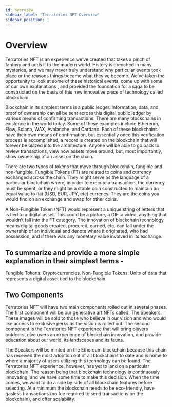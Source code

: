 ```yaml
---
id: overview
sidebar_label: 'Terratories NFT Overview'
sidebar_position: 1
---
```


# Overview

Terratories NFT is an experience we’ve created that takes a pinch of fantasy and adds it to the modern world. History is drenched in many mysteries, and we may never truly understand why particular events took place or the reasons things became what they’ve become. We’ve taken the opportunity to look at some of these historical events, come up with some of our own explanations , and provided the foundation for a saga to be constructed on the basis of this new innovative piece of technology called  blockchain. 

Blockchain in its simplest terms is a public ledger. Information, data, and proof of ownership can all be sent across this digital public ledger by various means of confirming transactions. There are many blockchains in existence in the world today. Some of these examples include Ethereum, Flow, Solana, WAX, Avalanche, and Cardano. Each of these blockchains have their own means of confirmation, but essentially once this verification process is accomplished, a record is created on the blockchain that will forever be blazed into the architecture. Anyone will be able to go back to review transactions, view how assets move around, but, most importantly, show ownership of an asset on the chain. 

There are two types of tokens that move through blockchain, fungible and non-fungible. Fungible Tokens (FT) are related to coins and currency exchanged across the chain. They might serve as the language of a particular blockchain where, in order to execute a transaction, the currency must be spent, or they might be a stable coin constructed to maintain an equal value to fiat (USD, EUR, JPY, etc) currency. They are the coins you would find on an exchange and swap for other coins. 

A Non-Fungible Token (NFT) would represent a unique string of letters that is tied to a digital asset. This could be a picture, a GIF, a video, anything that wouldn’t fall into the FT category. The innovation of blockchain technology means digital goods created, procured, earned, etc. can fall under the ownership of an individual and denote where it originated, who had possession, and if there was any monetary value involved in its exchange.  

## To summarize and provide a more simple explanation in their simplest terms - 

Fungible Tokens: Cryptocurrencies.
Non-Fungible Tokens: Units of data that represents a digital asset tied to the blockchain. 

## Two Components

Terratories NFT will have two main components rolled out in several phases. The first component will be our generative art NFTs called, The Speakers. These images will be sold to those who believe in our vision and who would like access to exclusive perks as the vision is rolled out. The second component is the Terratories NFT experience that will bring players outdoors, give users an experience of blockchain innovation, and provide education about our world, its landscapes and its fauna. 

The Speakers will be minted on the Ethereum blockchain because this chain has received the most adoption out of all blockchains to date and is home to where a majority of users utilizing this technology can be found. The Terratories NFT experience, however, has yet to land on a  particular blockchain. The reason being that blockchain technology is continuously innovating, and we have some time to make this decision. When the time comes, we want to do a side by side of all blockchain features before selecting. At a minimum the blockchain needs to be eco-friendly, have gasless transactions (no fee required to send  transactions on the blockchain), and offer scalability. 
